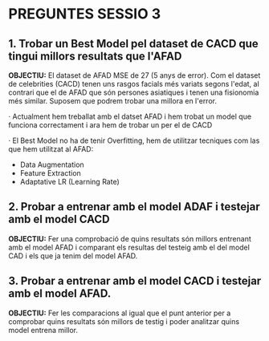 # PREGUNTES SESSIO 3

## 1. Trobar un Best Model pel dataset de CACD que tingui millors resultats que l'AFAD

**OBJECTIU:** El dataset de AFAD MSE de 27 (5 anys de error). Com el dataset de celebrities (CACD) tenen uns rasgos facials més variats segons l'edat, al contrari que el de AFAD que són persones asiatiques i tenen una fisionomia més similar. Suposem que podrem trobar una millora en l'error. 

· Actualment hem treballat amb el datset AFAD i hem trobat un model que funciona correctament i ara hem de trobar un per el de CACD

· El Best Model no ha de tenir Overfitting, hem de utilitzar tecniques com las que hem utilitzat al AFAD:
  - Data Augmentation
  - Feature Extraction
  - Adaptative LR (Learning Rate)
    

## 2. Probar a entrenar amb el model ADAF i testejar amb el model CACD

**OBJECTIU:** Fer una comprobació de quins resultats són millors entrenant amb el model AFAD i comparant els resultas del testeig amb el del model CAD i els que ja tenim del model AFAD.



## 3. Probar a entrenar amb el model CACD i testejar amb el model AFAD.

**OBJECTIU:** Fer les comparacions al igual que el punt anterior per a comprobar quins resultats són millors de testig i poder analitzar quins model entrena millor. 

